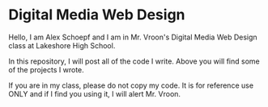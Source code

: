 # Digital Media Web Design

Hello, I am Alex Schoepf and I am in Mr. Vroon's Digital Media Web Design class at Lakeshore High School.

In this repository, I will post all of the code I write. Above you will find some of the projects I wrote. 

If you are in my class, please do not copy my code. It is for reference use ONLY and if I find you using it, I will alert Mr. Vroon.
